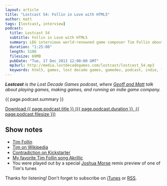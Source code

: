 ```yaml
---
layout: article
title: "Lostcast 54: Follin in Love with HTML5"
author: matt
tags: [lostcast, interview]
podcast:
  title: Lostcast 54
  subtitle: Follin in Love with HTML5
  summary: LDG interviews world-renowned game composer Tim Follin about his upcoming HTML5 game Contradiction.
  duration: "1:25:08"
  length: 5108
  filesize: 69MB
  pubDate: "Tue, 17 Dec 2013 12:00:00 GMT"
  mp3url: http://media.lostdecadegames.com/lostcast/lostcast_54.mp3
  keywords: html5, games, lost decade games, gamedev, podcast, indie, lostcast
---
```

_**Lostcast** is the Lost Decade Games podcast, where [Geoff and Matt](/about/) talk about playing games, making games, and running an indie game company._

{{ page.podcast.summary }}

<a class="download-podcast" href="{{ page.podcast.mp3url }}">
	Download {{ page.podcast.title }} ({{ page.podcast.duration }}, {{ page.podcast.filesize }})
</a>

## Show notes

* [Tim Follin](http://www.timfollin.pwp.blueyonder.co.uk/)
* [Tim on Wikipedia](http://en.wikipedia.org/wiki/Tim_Follin)
* [Contradiction on Kickstarter](http://www.kickstarter.com/projects/139513174/contradiction-an-interactive-murder-mystery-movie)
* [My favorite Tim Follin song Akrillic](http://www.youtube.com/watch?v=2jbJSftFr20)
* You were played out by a special [Joshua Morse](http://jmflava.com/) remix preview of one of Tim's tunes

Thanks for listening! Don't forget to subscribe on [iTunes](http://itunes.apple.com/us/podcast/lostcast/id481950724) or [RSS](/lostcast.xml).

